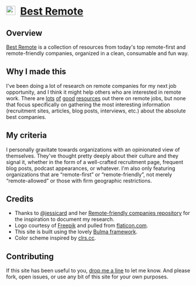 # [<img src="https://edelstone.github.io/best-remote-orgs/images/touch.png" width="25px" />](http://bestremote.work) &nbsp;[Best Remote](http://bestremote.work)

## Overview

[Best Remote](http://bestremote.work) is a collection of resources from today's top remote-first and remote-friendly companies, organized in a clean, consumable and fun way.

## Why I made this

I've been doing a lot of research on remote companies for my next job opportunity, and I think it might help others who are interested in remote work. There are [lots](https://github.com/lukasz-madon/awesome-remote-job/blob/master/README.md) [of](https://weworkremotely.com/) [good](https://github.com/jessicard/remote-jobs/blob/master/README.md) [resources](https://remotebase.io/) out there on remote jobs, but none that focus specifically on gathering the most interesting information (recruitment sites, articles, blog posts, interviews, etc.) about the absolute best companies.

## My criteria

I personally gravitate towards organizations with an opinionated view of themselves. They've thought pretty deeply about their culture and they signal it, whether in the form of a well-crafted recruitment page, frequent blog posts, podcast appearances, or whatever. I'm also only featuring organizations that are “remote-first” or “remote-friendly”, not merely “remote-allowed” or those with firm geographic restrictions.

## Credits

* Thanks to [@jessicard](https://twitter.com/jessicard) and her [Remote-friendly companies repository](https://github.com/jessicard/remote-jobs) for the inspiration to document my research.
* Logo courtesy of [Freepik](http://www.freepik.com/) and pulled from [flaticon.com](http://www.flaticon.com/).
* This site is built using the lovely [Bulma framework](http://bulma.io/).
* Color scheme inspired by [clrs.cc](http://clrs.cc/).

## Contributing

If this site has been useful to you, [drop me a line](http://michaeledelstone.com/contact) to let me know. And please fork, open issues, or use any bit of this site for your own purposes.